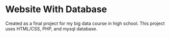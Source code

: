 # Website With Database

Created as a final project for my big data course in high school. This project uses HTML/CSS, PHP, and mysql database.

